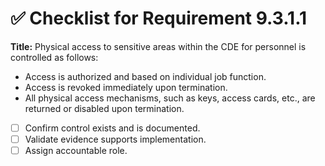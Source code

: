 # ✅ Checklist for Requirement 9.3.1.1

**Title:** Physical access to sensitive areas within the CDE for personnel is controlled as follows:
- Access is authorized and based on individual job function. 
- Access is revoked immediately upon termination. 
- All physical access mechanisms, such as keys, access cards, etc., are returned or disabled upon termination.

- [ ] Confirm control exists and is documented.
- [ ] Validate evidence supports implementation.
- [ ] Assign accountable role.
